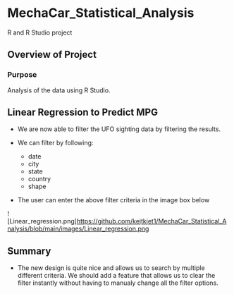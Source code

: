 # MechaCar_Statistical_Analysis

R and R Studio project

## Overview of Project

### Purpose

Analysis of the data using R Studio. 

## Linear Regression to Predict MPG

- We are now able to filter the UFO sighting data by filtering  the results. 
- We can filter by following:
    - date
    - city
    - state
    - country 
    - shape

- The user can enter the above filter criteria in the image box below

![Linear_regression.png]https://github.com/kejtkjet1/MechaCar_Statistical_Analysis/blob/main/images/Linear_regression.png

## Summary

- The new design is quite nice and allows us to search by multiple different criteria. We should add a feature that allows us to clear the filter instantly without having to manualy change all the filter options. 